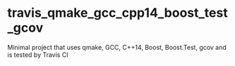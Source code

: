 # travis_qmake_gcc_cpp14_boost_test_gcov
Minimal project that uses qmake, GCC, C++14, Boost, Boost.Test, gcov and is tested by Travis CI
